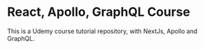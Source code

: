 # React, Apollo, GraphQL Course

This is a Udemy course tutorial repository, with NextJs, Apollo and GraphQL.

